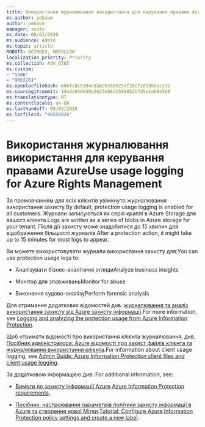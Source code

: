 ```yaml
---
title: Використання журналювання використання для керування правами Azure
ms.author: pebaum
author: pebaum
manager: scotv
ms.date: 08/03/2020
ms.audience: Admin
ms.topic: article
ROBOTS: NOINDEX, NOFOLLOW
localization_priority: Priority
ms.collection: Adm_O365
ms.custom:
- "5506"
- "9002281"
ms.openlocfilehash: 606fcdc5394edab26c60925af28cf2d938aac172
ms.sourcegitcommit: 1dada930649a2625eb6d15910b2bfd5e1e00e5b6
ms.translationtype: MT
ms.contentlocale: uk-UA
ms.lasthandoff: 08/03/2020
ms.locfileid: "46556026"
---
```

# <a name="use-usage-logging-for-azure-rights-management"></a><span data-ttu-id="69955-102">Використання журналювання використання для керування правами Azure</span><span class="sxs-lookup"><span data-stu-id="69955-102">Use usage logging for Azure Rights Management</span></span>

<span data-ttu-id="69955-103">За промовчанням для всіх клієнтів увімкнуто журналювання використання захисту.</span><span class="sxs-lookup"><span data-stu-id="69955-103">By default, protection usage logging is enabled for all customers.</span></span> <span data-ttu-id="69955-104">Журнали записуються як серія краплі в Azure Storage для вашого клієнта.</span><span class="sxs-lookup"><span data-stu-id="69955-104">Logs are written as a series of blobs in Azure storage for your tenant.</span></span> <span data-ttu-id="69955-105">Після дії захисту може знадобитися до 15 хвилин для відображення більшості журналів.</span><span class="sxs-lookup"><span data-stu-id="69955-105">After a protection action, it might take up to 15 minutes for most logs to appear.</span></span>

<span data-ttu-id="69955-106">Ви можете використовувати журнали використання захисту для:</span><span class="sxs-lookup"><span data-stu-id="69955-106">You can use protection usage logs to:</span></span>

- <span data-ttu-id="69955-107">Аналізувати бізнес-аналітичні огляди</span><span class="sxs-lookup"><span data-stu-id="69955-107">Analyze business insights</span></span>

- <span data-ttu-id="69955-108">Монітор для зловживань</span><span class="sxs-lookup"><span data-stu-id="69955-108">Monitor for abuse</span></span>

- <span data-ttu-id="69955-109">Виконання судово-аналізу</span><span class="sxs-lookup"><span data-stu-id="69955-109">Perform forensic analysis</span></span>

<span data-ttu-id="69955-110">Для отримання додаткових відомостей див. [журналювання та аналіз використання захисту від Azure захисту інформації](https://docs.microsoft.com/azure/information-protection/log-analyze-usage).</span><span class="sxs-lookup"><span data-stu-id="69955-110">For more information, see [Logging and analyzing the protection usage from Azure Information Protection](https://docs.microsoft.com/azure/information-protection/log-analyze-usage).</span></span>

<span data-ttu-id="69955-111">Щоб отримати відомості про використання клієнта журналювання, див. [Посібник адміністратора: Azure відомості про захист файлів клієнта та журналювання використання клієнта](https://docs.microsoft.com/azure/information-protection/rms-client/client-admin-guide-files-and-logging).</span><span class="sxs-lookup"><span data-stu-id="69955-111">For information about client usage logging, see [Admin Guide: Azure Information Protection client files and client usage logging](https://docs.microsoft.com/azure/information-protection/rms-client/client-admin-guide-files-and-logging).</span></span>

<span data-ttu-id="69955-112">За додатковою інформацією див.:</span><span class="sxs-lookup"><span data-stu-id="69955-112">For additional information, see:</span></span>

- <span data-ttu-id="69955-113">[Вимоги до захисту інформації Azure](https://docs.microsoft.com/azure/information-protection/get-started/requirements).</span><span class="sxs-lookup"><span data-stu-id="69955-113">[Azure Information Protection requirements](https://docs.microsoft.com/azure/information-protection/get-started/requirements).</span></span>
    
- <span data-ttu-id="69955-114">[Посібник: настроювання параметрів політики захисту інформації в Azure та створення нової Мітки](https://docs.microsoft.com/azure/information-protection/get-started/infoprotect-quick-start-tutorial).</span><span class="sxs-lookup"><span data-stu-id="69955-114">[Tutorial: Configure Azure Information Protection policy settings and create a new label](https://docs.microsoft.com/azure/information-protection/get-started/infoprotect-quick-start-tutorial).</span></span>
